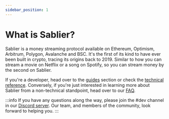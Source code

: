 ```yaml
---
sidebar_position: 1
---
```


# What is Sablier?

Sablier is a money streaming protocol available on Ethereum, Optimism, Arbitrum, Polygon, Avalanche and BSC. It's the first of its kind to have ever been built in crypto, tracing its origins back to 2019. Similar to how you can stream a movie on Netflix or a song on Spotify, so you can stream money by the second on Sablier.

If you're a developer, head over to the [guides](./guides/getting-started) section or check the [technical
reference](./technical-reference/streams). Conversely, if you're just interested in learning more about Sablier from a
non-technical standpoint, head over to our [FAQ](/protocol/faq/basics).

:::info
If you have any questions along the way, please join the #dev channel in our [Discord server](https://discord.gg/bSwRCwWRsT).
Our team, and members of the community, look forward to helping you.‌
:::
